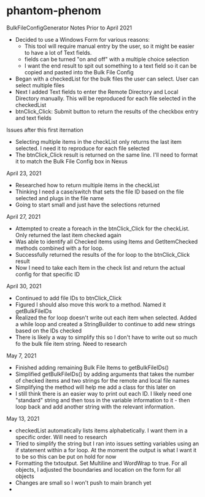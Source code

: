 # phantom-phenom
BulkFileConfigGenerator Notes
Prior to April 2021
- Decided to use a Windows Form for various reasons:
    - This tool will require manual entry by the user, so it might be easier to have a lot of Text fields. 
    -  fields can be turned "on and off" with a multiple choice selection
    - I want the end result to spit out something to a text field so it can be copied and pasted into the Bulk File Config
- Began with a checkedList for the bulk files the user can select. User can select multiple files
- Next I added Text fields to enter the Remote Directory and Local Directory manually. This will be reproduced for each file selected in the checkedList
- btnClick_Click: Submit button to return the results of the checkbox entry and text fields

Issues after this first iternation
- Selecting multiple items in the checkList only returns the last item selected. I need it to reproduce for each file selected
- The btnClick_Click result is returned on the same line. I'll need to format it to match the Bulk File Config box in Nexus

April 23, 2021
- Researched how to return multiple items in the checkList
- Thinking I need a case/switch that sets the file ID based on the file selected and plugs in the file name
- Going to start small and just have the selections returned

April 27, 2021
- Attempted to create a foreach in the btnClick_Click for the checkList. Only returned the last item checked again
- Was able to identify all Checked items using Items and GetItemChecked methods combined with a for loop.
- Successfully returned the results of the for loop to the btnClick_Click result
- Now I need to take each Item in the check list and return the actual config for that specific ID

April 30, 2021
 - Continued to add file IDs to btnClick_Click
 - Figured I should also move this work to a method. Named it getBulkFileIDs
 - Realized the for loop doesn't write out each item when selected. Added a while loop and created a StringBuilder to continue to add new strings based on the IDs checked
 - There is likely a way to simplify this so I don't have to write out so much fo the bulk file item string. Need to research

May 7, 2021
- Finished adding remaining Bulk File Items to getBulkFileIDs()
- Simplified getBulkFileIDs() by adding arguments that takes the number of checked items and two strings for the remote and local file names
- Simplifying the method will help me add a class for this later on
- I still think there is an easier way to print out each ID. I likely need one "standard" string and then toss in the variable information to it - then loop back and add another string with the relevant information. 

May 13, 2021
- checkedList automatically lists items alphabetically. I want them in a specific order. Will need to research
- Tried to simplify the string but I ran into issues setting variables using an if statement within a for loop. At the moment the output is what I want it to be so this can be put on hold for now
- Formatting the txtoutput. Set Multiline and WordWrap to true. For all objects, I adjusted the boundaries and location on the form for all objects
- Changes are small so I won't push to main branch yet
- 
